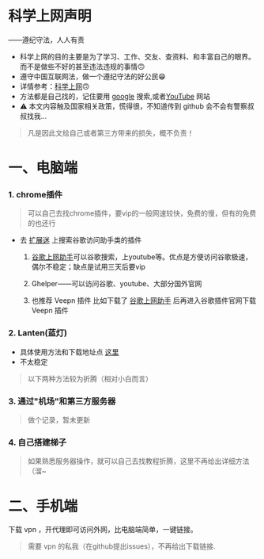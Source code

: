 # 科学上网声明

——遵纪守法，人人有责

+ 科学上网的目的主要是为了学习、工作、交友、查资料、和丰富自己的眼界。而不是做些不好的甚至违法违规的事情🙃
+ 遵守中国互联网法，做一个遵纪守法的好公民😁
+ 详情参考：[科学上网](https://www.wallmama.com/)🙃
+ 方法都是自己找的，记住要用 [google](https://www.google.com/) 搜索,或者[YouTube](https://www.youtube.com/) 网站
+ :warning: 本文内容触及国家相关政策，慌得很，不知道传到 github 会不会有警察叔叔找我...

> 凡是因此文给自己或者第三方带来的损失，概不负责！

# 一、电脑端

### 1. chrome插件

> 可以自己去找chrome插件，要vip的一般网速较快，免费的慢，但有的免费的也还行

+ 去 [扩展迷](https://www.extfans.com/) 上搜索谷歌访问助手类的插件

  1. [谷歌上网助手](https://www.extfans.com/productivity/nonmafimegllfoonjgplbabhmgfanaka/)可以谷歌搜索，上youtube等。优点是方便访问谷歌极速，偶尔不稳定；缺点是试用三天后要vip
  2. Ghelper——可以访问谷歌、youtube、大部分国外官网

  3. 也推荐 Veepn 插件
     比如下载了 [谷歌上网助手](https://www.extfans.com/productivity/nonmafimegllfoonjgplbabhmgfanaka/) 后再进入谷歌插件官网下载 Veepn 插件

### 2. Lanten(蓝灯)

+ 具体使用方法和下载地址点 [这里](https://github.com/getlantern/download)
+ 不太稳定


> 以下两种方法较为折腾（相对小白而言）

### 3. 通过"机场"和第三方服务器

> 做个记录，暂未更新

### 4. 自己搭建梯子

  > 如果熟悉服务器操作，就可以自己去找教程折腾，这里不再给出详细方法（溜~

# 二、手机端

下载 vpn ，开代理即可访问外网，比电脑端简单，一键链接。

> 需要 vpn 的私我（在github提出issues），不再给出下载链接.